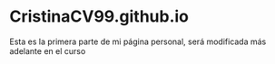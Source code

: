 # CristinaCV99.github.io
Esta es la primera parte de mi página personal, será modificada más adelante en el curso
